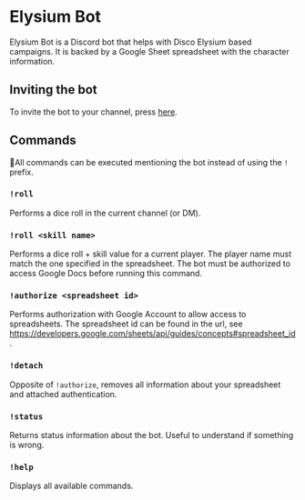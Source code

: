 # Elysium Bot

Elysium Bot is a Discord bot that helps with Disco Elysium based campaigns. It is backed by a Google Sheet spreadsheet with the character information.

## Inviting the bot

To invite the bot to your channel, press [here](https://discord.com/api/oauth2/authorize?client_id=777603092321402932&permissions=18496&scope=bot).

## Commands

📝All commands can be executed mentioning the bot instead of using the `!` prefix.

### `!roll`

Performs a dice roll in the current channel (or DM).

### `!roll <skill name>`

Performs a dice roll + skill value for a current player. The player name must match the one specified in the spreadsheet. The bot must be authorized to access Google Docs before running this command.

### `!authorize <spreadsheet id>`

Performs authorization with Google Account to allow access to spreadsheets. The spreadsheet id can be found in the url, see https://developers.google.com/sheets/api/guides/concepts#spreadsheet_id.

### `!detach`

Opposite of `!authorize`, removes all information about your spreadsheet and attached authentication.

### `!status`

Returns status information about the bot. Useful to understand if something is wrong.

### `!help`

Displays all available commands.